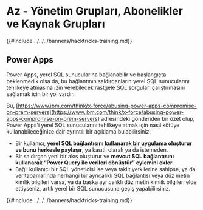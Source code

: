 # Az - Yönetim Grupları, Abonelikler ve Kaynak Grupları

{{#include ../../../banners/hacktricks-training.md}}

## Power Apps

Power Apps, yerel SQL sunucularına bağlanabilir ve başlangıçta beklenmedik olsa da, bu bağlantının saldırganların yerel SQL sunucularını tehlikeye atmasına izin verebilecek rastgele SQL sorguları çalıştırmasını sağlamak için bir yol vardır.

Bu, [https://www.ibm.com/think/x-force/abusing-power-apps-compromise-on-prem-servers](https://www.ibm.com/think/x-force/abusing-power-apps-compromise-on-prem-servers) adresindeki gönderiden bir özet olup, Power Apps'i yerel SQL sunucularını tehlikeye atmak için nasıl kötüye kullanabileceğinize dair ayrıntılı bir açıklama bulabilirsiniz:

- Bir kullanıcı, **yerel SQL bağlantısını kullanarak bir uygulama oluşturur ve bunu herkesle paylaşır**, ya kasıtlı olarak ya da istemeden.
- Bir saldırgan yeni bir akış oluşturur ve **mevcut SQL bağlantısını kullanarak “Power Query ile verileri dönüştür” eylemini ekler**.
- Bağlı kullanıcı bir SQL yöneticisi ise veya taklit yetkilerine sahipse, ya da veritabanlarında herhangi bir ayrıcalıklı SQL bağlantısı veya düz metin kimlik bilgileri varsa, ya da başka ayrıcalıklı düz metin kimlik bilgileri elde ettiyseniz, artık yerel bir SQL sunucusuna geçiş yapabilirsiniz.

{{#include ../../../banners/hacktricks-training.md}}
